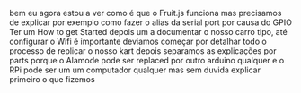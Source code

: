 bem eu agora estou a ver como é que o Fruit.js funciona
mas precisamos de explicar por exemplo como fazer o alias da serial port por causa do GPIO
Ter um How to get Started
depois um a documentar o nosso carro
tipo, até configurar o Wifi é importante
deviamos começar por detalhar todo o processo de replicar o nosso kart
depois separamos as explicações por parts
porque o Alamode pode ser replaced por outro arduino qualquer
e o RPi pode ser um um computador qualquer
mas sem duvida explicar primeiro o que fizemos
